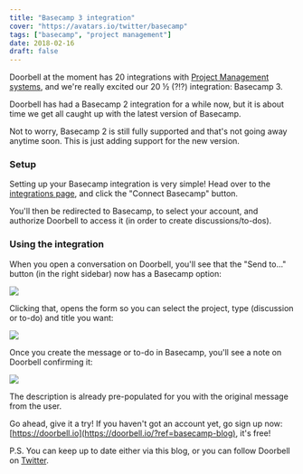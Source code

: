 ```yaml
---
title: "Basecamp 3 integration"
cover: "https://avatars.io/twitter/basecamp"
tags: ["basecamp", "project management"]
date: 2018-02-16
draft: false
---
```


Doorbell at the moment has 20 integrations with [Project Management systems](https://doorbell.io/integrations), and we're really excited our 20 ½ (?!?) integration: Basecamp 3.

<!--more-->

Doorbell has had a Basecamp 2 integration for a while now, but it is about time we get all caught up with the latest version of Basecamp.

Not to worry, Basecamp 2 is still fully supported and that's not going away anytime soon. This is just adding support for the new version. 

### Setup

Setting up your Basecamp integration is very simple! Head over to the [integrations page](https://doorbell.io/integrations#basecamp), and click the "Connect Basecamp" button.

You'll then be redirected to Basecamp, to select your account, and authorize Doorbell to access it (in order to create discussions/to-dos).

### Using the integration

When you open a conversation on Doorbell, you'll see that the "Send to..." button (in the right sidebar) now has a Basecamp option:

![](/img/integrations/basecamp/send-to.png)

Clicking that, opens the form so you can select the project, type (discussion or to-do) and title you want:

![](/img/integrations/basecamp/form.png)

Once you create the message or to-do in Basecamp, you'll see a note on Doorbell confirming it:

![](/img/integrations/basecamp/notes.png)

The description is already pre-populated for you with the original message from the user.

Go ahead, give it a try! If you haven't got an account yet, go sign up now: [https://doorbell.io](https://doorbell.io/?ref=basecamp-blog), it's free!

P.S. You can keep up to date either via this blog, or you can follow Doorbell on [Twitter](https://twitter.com/doorbell_io).
